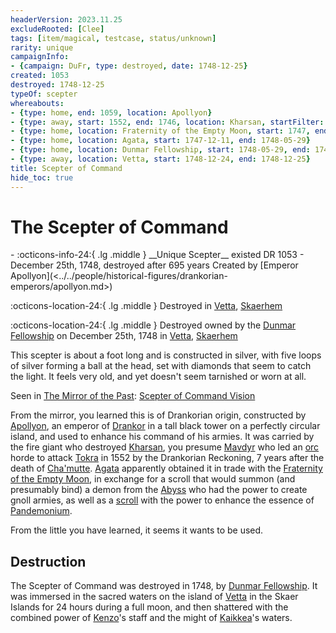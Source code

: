 ```yaml
---
headerVersion: 2023.11.25
excludeRooted: [Clee]
tags: [item/magical, testcase, status/unknown]
rarity: unique
campaignInfo:
- {campaign: DuFr, type: destroyed, date: 1748-12-25}
created: 1053
destroyed: 1748-12-25
typeOf: scepter
whereabouts:
- {type: home, end: 1059, location: Apollyon}
- {type: away, start: 1552, end: 1746, location: Kharsan, startFilter: ''}
- {type: home, location: Fraternity of the Empty Moon, start: 1747, end: 1747-12-11}
- {type: home, location: Agata, start: 1747-12-11, end: 1748-05-29}
- {type: home, location: Dunmar Fellowship, start: 1748-05-29, end: 1748-12-24}
- {type: away, location: Vetta, start: 1748-12-24, end: 1748-12-25}
title: Scepter of Command
hide_toc: true
---
```


# The Scepter of Command
<div class="grid cards ext-narrow-margin ext-one-column" markdown>
- :octicons-info-24:{ .lg .middle } __Unique Scepter__  
   existed DR 1053 - December 25th, 1748, destroyed after 695 years  
   Created by [Emperor Apollyon](<../../people/historical-figures/drankorian-emperors/apollyon.md>)  
</div>

:octicons-location-24:{ .lg .middle } Destroyed in [Vetta](<../../gazetteer/western-green-sea/skaerhem/vetta.md>), [Skaerhem](<../../gazetteer/western-green-sea/skaerhem/skaerhem.md>)



:octicons-location-24:{ .lg .middle } Destroyed owned by the [Dunmar Fellowship](<../../people/pcs/dunmar-fellowship/dunmar-fellowship.md>) on December 25th, 1748 in [Vetta](<../../gazetteer/western-green-sea/skaerhem/vetta.md>), [Skaerhem](<../../gazetteer/western-green-sea/skaerhem/skaerhem.md>)  


This scepter is about a foot long and is constructed in silver, with five loops of silver forming a ball at the head, set with diamonds that seem to catch the light. It feels very old, and yet doesn't seem tarnished or worn at all. 

Seen in [The Mirror of the Past](<../../campaigns/dunmari-frontier/treasure/treasure-from-stormcaller-tower/the-mirror-of-the-past.md>): [Scepter of Command Vision](<../../campaigns/dunmari-frontier/mirror-visions/scepter-of-command-vision.md>)

From the mirror, you learned this is of Drankorian origin, constructed by [Apollyon](<../../people/historical-figures/drankorian-emperors/apollyon.md>), an emperor of [Drankor](<../../history/drankorian-era/drankor.md>) in a tall black tower on a perfectly circular island, and used to enhance his command of his armies. It was carried by the fire giant who destroyed [Kharsan](<../../gazetteer/greater-dunmar/dunmari-basin/kharsan.md>), you presume [Mavdyr](<../../people/historical-figures/mavdyr.md>) who led an [orc](<../../species/children-of-the-embodied-gods/orcs/orcs.md>) horde to attack [Tokra](<../../gazetteer/greater-dunmar/realms/dunmar/central-dunmar/tokra/tokra.md>) in 1552 by the Drankorian Reckoning, 7 years after the death of [Cha'mutte](<../../people/extraplanar-powers/cha-mutte.md>). [Agata](<../../people/fey/agata.md>) apparently obtained it in trade with the [Fraternity of the Empty Moon](<../../groups/fraternity-of-the-empty-moon.md>), in exchange for a scroll that would summon (and presumably bind) a demon from the [Abyss](<../../cosmology/multiverse/spiritual-realms/primal-realms/abyss.md>) who had the power to create gnoll armies, as well as a [scroll](<../../campaigns/dunmari-frontier/treasure/treasure-from-tokra/pandemonium-scroll.md>) with the power to enhance the essence of [Pandemonium](<../../cosmology/multiverse/spiritual-realms/primal-realms/pandemonium.md>). 

From the little you have learned, it seems it wants to be used.

## Destruction

The Scepter of Command was destroyed in 1748, by [Dunmar Fellowship](<../../people/pcs/dunmar-fellowship/dunmar-fellowship.md>). It was immersed in the sacred waters on the island of [Vetta](<../../gazetteer/western-green-sea/skaerhem/vetta.md>) in the Skaer Islands for 24 hours during a full moon, and then shattered with the combined power of [Kenzo](<../../people/pcs/dunmar-fellowship/kenzo.md>)'s staff and the might of [Kaikkea](<../../cosmology/gods/incorporeal-gods/kaikkea.md>)'s waters. 


